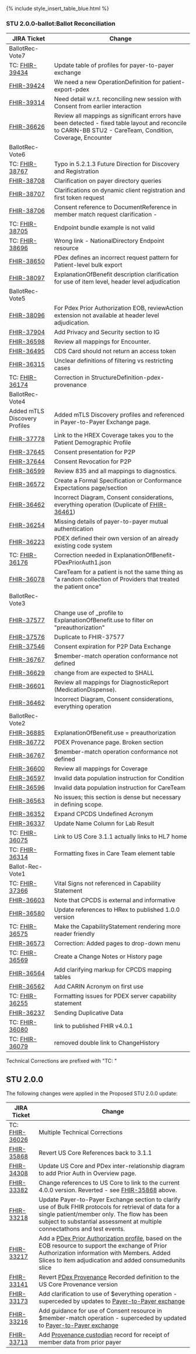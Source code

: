 
{% include style_insert_table_blue.html %}

### STU 2.0.0-ballot:Ballot Reconciliation

| JIRA Ticket                                              | Change                                                                                     |
|----------------------------------------------------------|--------------------------------------------------------------------------------------------|
| BallotRec-Vote7                                          |     | 
| TC: [FHIR-39434](https://jira.hl7.org/browse/FHIR-39424) | Update table of profiles for payer-to-payer exchange | 
| [FHIR-39424](https://jira.hl7.org/browse/FHIR-39434)     | We need a new OperationDefinition for patient-export-pdex | 
| [FHIR-39314](https://jira.hl7.org/browse/FHIR-39314)     | Need detail w.r.t. reconciling new session with Consent from earlier interaction           | 
| [FHIR-36626](https://jira.hl7.org/browse/FHIR-36626)     | Review all mappings as significant errors have been detected  - fixed table layout and reconcile to CARIN-BB STU2 - CareTeam, Condition, Coverage, Encounter |  
| BallotRec-Vote6                                          |                                                                                            | 
| TC: [FHIR-38767](https://jira.hl7.org/browse/FHIR-38767) | Typo in 5.2.1.3 Future Direction for Discovery and Registration                            | 
| [FHIR-38708](https://jira.hl7.org/browse/FHIR-38708)     | Clarification on payer directory queries                                                   | 
| [FHIR-38707](https://jira.hl7.org/browse/FHIR-38707)     | Clarifications on dynamic client registration and first token request                      | 
| [FHIR-38706](https://jira.hl7.org/browse/FHIR-38706)     | Consent reference to DocumentReference in member match request clarification -             |   
| TC: [FHIR-38705](https://jira.hl7.org/browse/FHIR-38705) | Endpoint bundle example is not valid |  
| TC: [FHIR-38696](https://jira.hl7.org/browse/FHIR-38696) | Wrong link - NationalDirectory Endpoint resource  | 
| [FHIR-38650](https://jira.hl7.org/browse/FHIR-38650)     | PDex defines an incorrect request pattern for Patient-level bulk export |
| [FHIR-38097](https://jira.hl7.org/browse/FHIR-38097)     | ExplanationOfBenefit description clarification for use of item level, header level adjudication | 
| BallotRec-Vote5                                          |                                                                                            |
| [FHIR-38096](https://jira.hl7.org/browse/FHIR-38096)     | For Pdex Prior Authorization EOB, reviewAction extension not available at header level adjudication. |
| [FHIR-37904](https://jira.hl7.org/browse/FHIR-37904)     | Add Privacy and Security section to IG  |
| [FHIR-36598](https://jira.hl7.org/browse/FHIR-36598)     | Review all mappings for Encounter.    |
| [FHIR-36495](https://jira.hl7.org/browse/FHIR-36495)     | CDS Card should not return an access token      |
| [FHIR-36315](https://jira.hl7.org/browse/FHIR-36315)     | Unclear definitions of filtering vs restricting cases   |
| TC: [FHIR-36174](https://jira.hl7.org/browse/FHIR-36174) | Correction in StructureDefinition-pdex-provenance  |
| BallotRec-Vote4                                          |                                                                                            |
| Added mTLS Discovery Profiles                            | Added mTLS Discovery profiles and referenced in Payer-to-Payer Exchange page. |
| [FHIR-37778](https://jira.hl7.org/browse/FHIR-37778)     | Link to the HREX Coverage takes you to the Patient Demographic Profile |
| [FHIR-37645](https://jira.hl7.org/browse/FHIR-37645)     | Consent presentation for P2P   |
| [FHIR-37644](https://jira.hl7.org/browse/FHIR-37644)     | Consent Revocation for P2P   |
| [FHIR-36599](https://jira.hl7.org/browse/FHIR-36599)     | Review 835 and all mappings to diagnostics.    |
| [FHIR-36572](https://jira.hl7.org/browse/FHIR-36572)     | Create a Formal Specification or Conformance Expectations page/section                     |
| [FHIR-36462](https://jira.hl7.org/browse/FHIR-36462)     | Incorrect Diagram, Consent considerations, everything operation (Duplicate of [FHIR-36461](https://jira.hl7.org/browse/FHIR-36461)) |
| [FHIR-36254](https://jira.hl7.org/browse/FHIR-36254)     | Missing details of payer-to-payer mutual authentication     |
| [FHIR-36223](https://jira.hl7.org/browse/FHIR-36223)     | PDEX defined their own version of an already existing code system |
| TC: [FHIR-36176](https://jira.hl7.org/browse/FHIR-36176) | Correction needed in ExplanationOfBenefit-PDexPriorAuth1.json   |
| [FHIR-36078](https://jira.hl7.org/browse/FHIR-36078)     | CareTeam for a patient is not the same thing as "a random collection of Providers that treated the patient once" |
| BallotRec-Vote3                                          |                                                                                            |
| [FHIR-37577](https://jira.hl7.org/browse/FHIR-37577)     | Change use of _profile to ExplanationOfBenefit.use to filter on "preauthorization"         |
| [FHIR-37576](https://jira.hl7.org/browse/FHIR-37576)     | Duplicate to FHIR-37577                                                                    |
| [FHIR-37546](https://jira.hl7.org/browse/FHIR-37546)     | Consent expiration for P2P Data Exchange                                                   |
| [FHIR-36767](https://jira.hl7.org/browse/FHIR-36767)     | $member-match operation conformance not defined                                            |
| [FHIR-36629](https://jira.hl7.org/browse/FHIR-36629)     | change from are expected to SHALL                                                          |
| [FHIR-36601](https://jira.hl7.org/browse/FHIR-36601)     | Review all mappings for DiagnosticReport (MedicationDispense).                             |
| [FHIR-36462](https://jira.hl7.org/browse/FHIR-36462)     | Incorrect Diagram, Consent considerations, everything operation                            |
| BallotRec-Vote2                                          |                                                                                            |
| [FHIR-36885](https://jira.hl7.org/browse/FHIR-36885)     | ExplanationOfBenefit.use = preauthorization                                                |
| [FHIR-36772](https://jira.hl7.org/browse/FHIR-36772)     | PDEX Provenance page. Broken section                                                       |
| [FHIR-36767](https://jira.hl7.org/browse/FHIR-36767)     | $member-match operation conformance not defined                                            |
| [FHIR-36600](https://jira.hl7.org/browse/FHIR-36600)     | Review all mappings for Coverage                                                           |
| [FHIR-36597](https://jira.hl7.org/browse/FHIR-36597)     | Invalid data population instruction for Condition                                          |
| [FHIR-36596](https://jira.hl7.org/browse/FHIR-36596)     | Invalid data population instruction for CareTeam                                           |
| [FHIR-36563](https://jira.hl7.org/browse/FHIR-36563)     | No issues; this section is dense but necessary in defining scope.                          |
| [FHIR-36352](https://jira.hl7.org/browse/FHIR-36352)     | Expand CPCDS Undefined Acronym                                                             |
| [FHIR-36337](https://jira.hl7.org/browse/FHIR-36337)     | Update Name Column for Lab Result                                                          |
| TC: [FHIR-36075](https://jira.hl7.org/browse/FHIR-36075) | Link to US Core 3.1.1 actually links to HL7 home                                           |
| TC: [FHIR-36314](https://jira.hl7.org/browse/FHIR-36314) | Formatting fixes in Care Team element table                                                |
| Ballot-Rec-Vote1                                         |                                                                                            |
| TC: [FHIR-37366](https://jira.hl7.org/browse/FHIR-37366) | Vital Signs not referenced in Capability Statement                                         |
| [FHIR-36603](https://jira.hl7.org/browse/FHIR-36603)     | Note that CPCDS is external and informative                                                |
| [FHIR-36580](https://jira.hl7.org/browse/FHIR-36580)     | Update references to HRex to published 1.0.0 version                                       |
| TC: [FHIR-36575](https://jira.hl7.org/browse/FHIR-36575) | Make the CapabilityStatement rendering more reader friendly                                |
| [FHIR-36573](https://jira.hl7.org/browse/FHIR-36573)     | Correction: Added pages to drop-down menu                                                  |
| TC: [FHIR-36569](https://jira.hl7.org/browse/FHIR-36569) | Create a Change Notes or History page                                                      |
| [FHIR-36564](https://jira.hl7.org/browse/FHIR-36564)     | Add clarifying markup for CPCDS mapping tables                                             | 
| [FHIR-36562](https://jira.hl7.org/browse/FHIR-36562)     | Add CARIN Acronym on first use                                                             |
| TC: [FHIR-36255](https://jira.hl7.org/browse/FHIR-36255) | Formatting issues for PDEX server capability statement                                     |
| [FHIR-36237](https://jira.hl7.org/browse/FHIR-36237)     | Sending Duplicative Data                                                                   |
| TC: [FHIR-36080](https://jira.hl7.org/browse/FHIR-36080) | link to published FHIR v4.0.1                                                              |
| TC: [FHIR-36079](https://jira.hl7.org/browse/FHIR-36079) | removed double link to ChangeHistory                                                       |

Technical Corrections are prefixed with "TC: "

## STU 2.0.0

The following changes were applied in the Proposed STU 2.0.0 update:

| JIRA Ticket | Change          |
|------------|------------------|
| TC: [FHIR-36026](https://jira.hl7.org/browse/FHIR-36026) | Multiple Technical Corrections |
| [FHIR-35868](https://jira.hl7.org/browse/FHIR-35868) | Revert US Core References back to 3.1.1 |
| [FHIR-34308](https://jira.hl7.org/browse/FHIR-34308) | Update US Core and PDex inter-relationship diagram to add Prior Auth in Overview page. |
| [FHIR-33382](https://jira.hl7.org/browse/FHIR-33382) | Change references to US Core to link to the current 4.0.0 version. Reverted - see [FHIR-35868](https://jira.hl7.org/browse/FHIR-35868) above. |
| [FHIR-33218](https://jira.hl7.org/browse/FHIR-33218) | Update Payer-to-Payer Exchange section to clarify use of Bulk FHIR protocols for retrieval of data for a single patient/member only. The flow has been subject to substantial assessment at multiple connectathons and test events. |
|[FHIR-33217](https://jira.hl7.org/browse/FHIR-33217)| Add a [PDex Prior Authorization profile](StructureDefinition-pdex-priorauthorization.html), based on the EOB resource to support the exchange of Prior Authorization information with Members.  Added Slices to item adjudication and added consumedunits slice |
|[FHIR-33141](https://jira.hl7.org/browse/FHIR-33141)|Revert [PDex Provenance](StructureDefinition-pdex-provenance.html) Recorded definition to the US Core Provenance version |
|[FHIR-33173](https://jira.hl7.org/browse/FHIR-33173)|Add clarification to use of $everything operation - superceded by updates to [Payer-to-Payer exchange](PayerToPayerExchange.html)|
|[FHIR-33216](https://jira.hl7.org/browse/FHIR-33216)|Add guidance for use of Consent resource in $member-match operation - superceded by updated to [Payer-to-Payer exchange](PayerToPayerExchange.html)|
| [FHIR-33713](https://jira.hl7.org/browse/FHIR-33713)| Add [Provenance custodian](Provenance-1000101.html) record for receipt of member data from prior payer|

